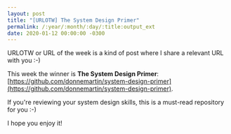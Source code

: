 ```yaml
---
layout: post
title: "[URLOTW] The System Design Primer"
permalink: /:year/:month/:day/:title:output_ext
date: 2020-01-12 00:00:00 -0300
---
```


<span class="bg-highlight">URLOTW</span> or URL of the week is a kind of post where I share a relevant URL with you :-)

This week the winner is **The System Design Primer**:
[https://github.com/donnemartin/system-design-primer](https://github.com/donnemartin/system-design-primer).

If you're reviewing your system design skills, this is a must-read repository for you :-)

I hope you enjoy it!
